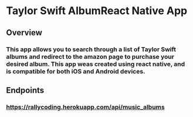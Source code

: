 # Taylor Swift AlbumReact Native App

## Overview 

### This app allows you to search through a list of Taylor Swift albums and  redirect to the amazon page to purchase your desired album. This app weas created using react native, and is compatible for both iOS and Android devices. 

## Endpoints

### https://rallycoding.herokuapp.com/api/music_albums